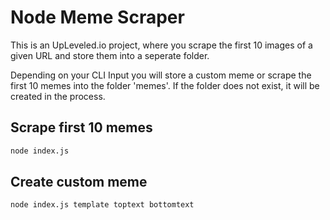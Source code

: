# Node Meme Scraper

This is an UpLeveled.io project, where you scrape the first 10 images of a given URL and store them into a seperate folder.

Depending on your CLI Input you will store a custom meme or scrape the first 10 memes into the folder 'memes'. If the folder does not exist, it will be created in the process.

## Scrape first 10 memes

```bash
node index.js
```

## Create custom meme

```bash
node index.js template toptext bottomtext
```
